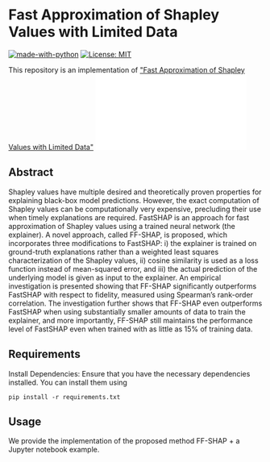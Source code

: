 # Fast Approximation of Shapley Values with Limited Data
[![made-with-python](https://img.shields.io/badge/Made%20with-Python-red.svg)](#python)
[![License: MIT](https://img.shields.io/badge/License-MIT-yellow.svg)](https://opensource.org/licenses/MIT) 

This repository is an implementation of ["Fast Approximation of Shapley Values with Limited Data"](https://amrmalkhatib.github.io/assets/files/ff-shap.pdf)
![](./figures/architecture.pdf)
 

## Abstract
Shapley values have multiple desired and theoretically proven properties for explaining black-box model predictions. However, the exact computation of Shapley values can be computationally very expensive, precluding their use when timely explanations are required. FastSHAP is an approach for fast approximation of Shapley values using a trained neural network (the explainer). A novel approach, called FF-SHAP, is proposed, which incorporates three modifications to FastSHAP:
i) the explainer is trained on ground-truth explanations rather than a weighted least squares characterization of the Shapley
values, ii) cosine similarity is used as a loss function instead of mean-squared error, and iii) the actual prediction of the underlying model is given as input to the explainer. 
An empirical investigation is presented showing that FF-SHAP significantly outperforms FastSHAP with respect to fidelity, measured using Spearman’s rank-order correlation. The investigation further shows that FF-SHAP even outperforms FastSHAP when using substantially smaller amounts of data to train the explainer, and
more importantly, FF-SHAP still maintains the performance level of FastSHAP even when trained with as little as 15% of training data.

## Requirements

Install Dependencies: Ensure that you have the necessary dependencies installed. You can install them using

```
pip install -r requirements.txt
```
## Usage

We provide the implementation of the proposed method FF-SHAP + a Jupyter notebook example. 
